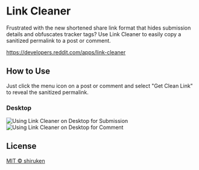 # Link Cleaner

Frustrated with the new shortened share link format that hides submission details and obfuscates tracker tags? Use Link Cleaner to easily copy a sanitized permalink to a post or comment.

https://developers.reddit.com/apps/link-cleaner

## How to Use

Just click the menu icon on a post or comment and select "Get Clean Link" to reveal the sanitized permalink.

### Desktop

![Using Link Cleaner on Desktop for Submission](https://github.com/shiruken/link-cleaner/assets/867617/3cc72e51-d15b-4e59-bc75-c7282cd9e328) ![Using Link Cleaner on Desktop for Comment](https://github.com/shiruken/link-cleaner/assets/867617/0a8e53a9-d9d3-433b-ad27-bad6ab3a5e56)

## License

[MIT &copy; shiruken](/LICENSE)
